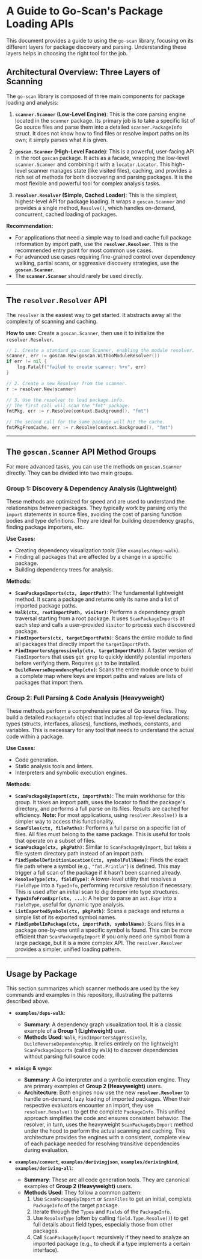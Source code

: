 # A Guide to Go-Scan's Package Loading APIs

This document provides a guide to using the `go-scan` library, focusing on its different layers for package discovery and parsing. Understanding these layers helps in choosing the right tool for the job.

## Architectural Overview: Three Layers of Scanning

The `go-scan` library is composed of three main components for package loading and analysis:

1.  **`scanner.Scanner` (Low-Level Engine)**: This is the core parsing engine located in the `scanner` package. Its primary job is to take a specific list of Go source files and parse them into a detailed `scanner.PackageInfo` struct. It does not know how to find files or resolve import paths on its own; it simply parses what it is given.

2.  **`goscan.Scanner` (High-Level Facade)**: This is a powerful, user-facing API in the root `goscan` package. It acts as a facade, wrapping the low-level `scanner.Scanner` and combining it with a `locator.Locator`. This high-level scanner manages state (like visited files), caching, and provides a rich set of methods for both discovering and parsing packages. It is the most flexible and powerful tool for complex analysis tasks.

3.  **`resolver.Resolver` (Simple, Cached Loader)**: This is the simplest, highest-level API for package loading. It wraps a `goscan.Scanner` and provides a single method, `Resolve()`, which handles on-demand, concurrent, cached loading of packages.

**Recommendation:**
*   For applications that need a simple way to load and cache full package information by import path, use the **`resolver.Resolver`**. This is the recommended entry point for most common use cases.
*   For advanced use cases requiring fine-grained control over dependency walking, partial scans, or aggressive discovery strategies, use the **`goscan.Scanner`**.
*   The **`scanner.Scanner`** should rarely be used directly.

---

## The `resolver.Resolver` API

The `resolver` is the easiest way to get started. It abstracts away all the complexity of scanning and caching.

**How to use:** Create a `goscan.Scanner`, then use it to initialize the `resolver.Resolver`.

```go
// 1. Create a standard go-scan Scanner, enabling the module resolver.
scanner, err := goscan.New(goscan.WithGoModuleResolver())
if err != nil {
    log.Fatalf("failed to create scanner: %+v", err)
}

// 2. Create a new Resolver from the scanner.
r := resolver.New(scanner)

// 3. Use the resolver to load package info.
// The first call will scan the "fmt" package.
fmtPkg, err := r.Resolve(context.Background(), "fmt")

// The second call for the same package will hit the cache.
fmtPkgFromCache, err := r.Resolve(context.Background(), "fmt")
```

---

## The `goscan.Scanner` API Method Groups

For more advanced tasks, you can use the methods on `goscan.Scanner` directly. They can be divided into two main groups.

### Group 1: Discovery & Dependency Analysis (Lightweight)

These methods are optimized for speed and are used to understand the relationships *between* packages. They typically work by parsing only the `import` statements in source files, avoiding the cost of parsing function bodies and type definitions. They are ideal for building dependency graphs, finding package importers, etc.

**Use Cases:**
*   Creating dependency visualization tools (like `examples/deps-walk`).
*   Finding all packages that are affected by a change in a specific package.
*   Building dependency trees for analysis.

**Methods:**
*   **`ScanPackageImports(ctx, importPath)`**: The fundamental lightweight method. It scans a package and returns only its name and a list of imported package paths.
*   **`Walk(ctx, rootImportPath, visitor)`**: Performs a dependency graph traversal starting from a root package. It uses `ScanPackageImports` at each step and calls a user-provided `Visitor` to process each discovered package.
*   **`FindImporters(ctx, targetImportPath)`**: Scans the entire module to find all packages that directly import the `targetImportPath`.
*   **`FindImportersAggressively(ctx, targetImportPath)`**: A faster version of `FindImporters` that uses `git grep` to quickly identify potential importers before verifying them. Requires `git` to be installed.
*   **`BuildReverseDependencyMap(ctx)`**: Scans the entire module once to build a complete map where keys are import paths and values are lists of packages that import them.

### Group 2: Full Parsing & Code Analysis (Heavyweight)

These methods perform a comprehensive parse of Go source files. They build a detailed `PackageInfo` object that includes all top-level declarations: types (structs, interfaces, aliases), functions, methods, constants, and variables. This is necessary for any tool that needs to understand the actual code within a package.

**Use Cases:**
*   Code generation.
*   Static analysis tools and linters.
*   Interpreters and symbolic execution engines.

**Methods:**
*   **`ScanPackageByImport(ctx, importPath)`**: The main workhorse for this group. It takes an import path, uses the locator to find the package's directory, and performs a full parse on its files. Results are cached for efficiency. **Note:** For most applications, using `resolver.Resolve()` is a simpler way to access this functionality.
*   **`ScanFiles(ctx, filePaths)`**: Performs a full parse on a specific list of files. All files must belong to the same package. This is useful for tools that operate on a subset of files.
*   **`ScanPackage(ctx, pkgPath)`**: Similar to `ScanPackageByImport`, but takes a file system directory path instead of an import path.
*   **`FindSymbolDefinitionLocation(ctx, symbolFullName)`**: Finds the exact file path where a symbol (e.g., `"fmt.Println"`) is defined. This may trigger a full scan of the package if it hasn't been scanned already.
*   **`ResolveType(ctx, fieldType)`**: A lower-level utility that resolves a `FieldType` into a `TypeInfo`, performing recursive resolution if necessary. This is used after an initial scan to dig deeper into type structures.
*   **`TypeInfoFromExpr(ctx, ...)`**: A helper to parse an `ast.Expr` into a `FieldType`, useful for dynamic type analysis.
*   **`ListExportedSymbols(ctx, pkgPath)`**: Scans a package and returns a simple list of its exported symbol names.
*   **`FindSymbolInPackage(ctx, importPath, symbolName)`**: Scans files in a package one-by-one until a specific symbol is found. This can be more efficient than `ScanPackageByImport` if you only need one symbol from a large package, but it is a more complex API. The `resolver.Resolver` provides a simpler, unified loading pattern.

---

## Usage by Package

This section summarizes which scanner methods are used by the key commands and examples in this repository, illustrating the patterns described above.

*   **`examples/deps-walk`**:
    *   **Summary**: A dependency graph visualization tool. It is a classic example of a **Group 1 (Lightweight)** user.
    *   **Methods Used**: `Walk`, `FindImportersAggressively`, `BuildReverseDependencyMap`. It relies entirely on the lightweight `ScanPackageImports` (called by `Walk`) to discover dependencies without parsing full source code.

*   **`minigo` & `symgo`**:
    *   **Summary**: A Go interpreter and a symbolic execution engine. They are primary examples of **Group 2 (Heavyweight)** users.
    *   **Architecture**: Both engines now use the new **`resolver.Resolver`** to handle on-demand, lazy loading of imported packages. When their respective evaluators encounter an import, they use `resolver.Resolve()` to get the complete `PackageInfo`. This unified approach simplifies the code and ensures consistent behavior. The resolver, in turn, uses the heavyweight `ScanPackageByImport` method under the hood to perform the actual scanning and caching. This architecture provides the engines with a consistent, complete view of each package needed for resolving transitive dependencies during evaluation.

*   **`examples/convert`**, **`examples/derivingjson`**, **`examples/derivingbind`**, **`examples/deriving-all`**:
    *   **Summary**: These are all code generation tools. They are canonical examples of **Group 2 (Heavyweight)** users.
    *   **Methods Used**: They follow a common pattern:
        1.  Use `ScanPackageByImport` or `ScanFiles` to get an initial, complete `PackageInfo` of the target package.
        2.  Iterate through the `Types` and `Fields` of the `PackageInfo`.
        3.  Use `ResolveType` (often by calling `field.Type.Resolve()`) to get full details about field types, especially those from other packages.
        4.  Call `ScanPackageByImport` recursively if they need to analyze an imported package (e.g., to check if a type implements a certain interface).

